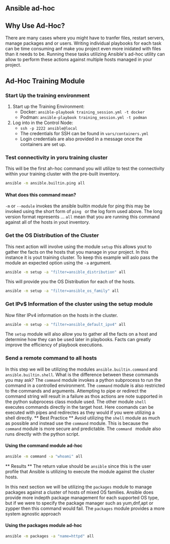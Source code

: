 Ansible ad-hoc
----------
## Why Use Ad-Hoc?
There are many cases where you might have to tranfer files, restart servers, manage packages and or users. Writing individual playbooks for each task can be time consuming anf make you project even more inidated with files than it needs to be. Running these tasks utilizing Ansible's ad-hoc utility can allow to perform these actions against multiple hosts managed in your project.

## Ad-Hoc Training Module
### Start Up the training environment
1. Start up the Training Environment:  
   - Docker: ```ansible-playbook training_session.yml -t docker```
   - Podman: ```ansible-playbook training_session.yml -t podman```
2. Log into in the Control Node:
   - ```ssh -p 2222 ansible@local```
   - The credentials for SSH can be found in ```vars/containers.yml```
   - Login credentials are also provided in a message once the containers are set up.

### Test connectivity in yoru training cluster
This will be the first ah-hoc command you will utilize to test the connectivity within your training cluster with the pre-built inventory.
```sh
ansible -m ansible.builtin.ping all
```
#### What does this command mean?
```-m``` or ```--module``` invokes the ansible builtin module for ping this may be invoked using the short form of ```ping ``` or the log form used above. The long version format represents <namespace>.<collection>.<module>.
``all``  mean that you are running this command against all of the hosts in yout inventory.

### Get the OS Distribution of the Cluster
This next action will involve using the module ```setup``` this allows yout to gather the facts on the hosts that you manage in your project. In this instance it is yout training cluster. To keep this example will aslo pass the module an expected option using the ```-a``` argument.
```sh
ansible -m setup -a "filter=ansible_distribution" all
```
This will provide you the OS Distribution for each of the hosts.
```sh
ansible -m setup -a "filter=ansible_os_family" all
```
### Get IPv$ Information of the cluster using the setup module
Now filter IPv4 information on the hosts in the cluster.
```sh
ansible -m setup -a "filter=ansible_default_ipv4" all
```
The ```setup``` module will also allow you to gather all the facts on a host and determine how they can be used later in playbooks. Facts can greatly improve the efficiency of playbook executions.

### Send a remote command to all hosts 
In this step we will be utilizing the modules ```ansible.builtin.command``` and ```ansible.builtin.shell```. What is the difference between these commands you may ask? The ```command``` module invokes a python subprocess to run the command in a controlled environment. The ```command``` module is also restricted to the commands and arguments. Attempting to pipe or redirect the command string will result in a failure as thos actions are note supported in the python subprocess class module used. The other module ```shell``` executes commands directly in the target host. Here coomands can be executed with pipes and redirectes as they would if you were utilizing a shell directly.
** Best Practice **
Avoid utilizing the ```shell``` module as much as possible and instead use the ```command``` module. This is because the ```command``` module is more secure and predictable. The ```command ``` module also runs directly with the python script.

#### Using the command module ad-hoc
```sh
ansible -m command -a "whoami" all
```
** Results **
The return value should be ```ansible``` since this is the user profile that Ansible is utilizing to execute the module against the cluster hosts.

In this next section we will be utilizing the ```packages``` module to manage packages against a cluster of hosts of mixed OS families. Ansible does provide more indepth package management for each supported OS type, but if we were to specify the package manager such as yum,dnf,apt or zypper then this command would fail. The ```packages``` module provides a more system agnostic approach

#### Using the packages module ad-hoc
```sh
ansible -m packages -a "name=httpd" all
```